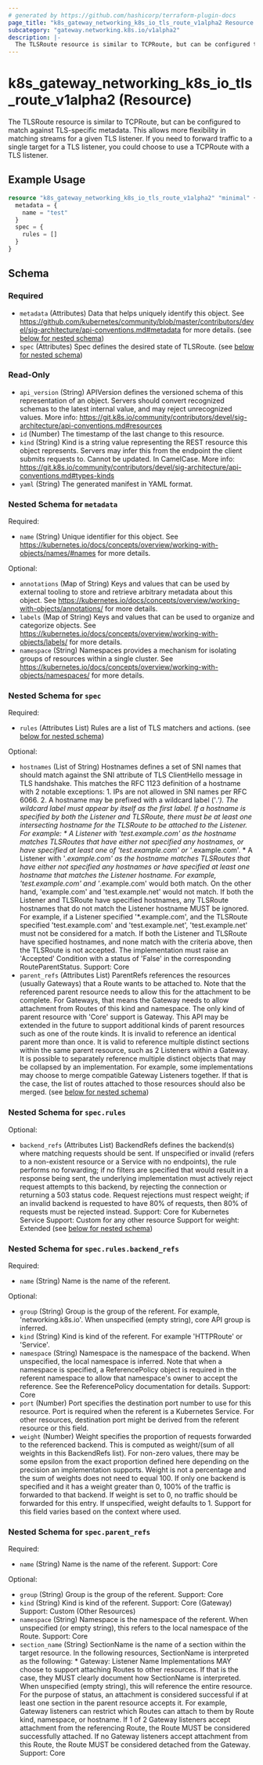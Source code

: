```yaml
---
# generated by https://github.com/hashicorp/terraform-plugin-docs
page_title: "k8s_gateway_networking_k8s_io_tls_route_v1alpha2 Resource - terraform-provider-k8s"
subcategory: "gateway.networking.k8s.io/v1alpha2"
description: |-
  The TLSRoute resource is similar to TCPRoute, but can be configured to match against TLS-specific metadata. This allows more flexibility in matching streams for a given TLS listener.  If you need to forward traffic to a single target for a TLS listener, you could choose to use a TCPRoute with a TLS listener.
---
```


# k8s_gateway_networking_k8s_io_tls_route_v1alpha2 (Resource)

The TLSRoute resource is similar to TCPRoute, but can be configured to match against TLS-specific metadata. This allows more flexibility in matching streams for a given TLS listener.  If you need to forward traffic to a single target for a TLS listener, you could choose to use a TCPRoute with a TLS listener.

## Example Usage

```terraform
resource "k8s_gateway_networking_k8s_io_tls_route_v1alpha2" "minimal" {
  metadata = {
    name = "test"
  }
  spec = {
    rules = []
  }
}
```

<!-- schema generated by tfplugindocs -->
## Schema

### Required

- `metadata` (Attributes) Data that helps uniquely identify this object. See https://github.com/kubernetes/community/blob/master/contributors/devel/sig-architecture/api-conventions.md#metadata for more details. (see [below for nested schema](#nestedatt--metadata))
- `spec` (Attributes) Spec defines the desired state of TLSRoute. (see [below for nested schema](#nestedatt--spec))

### Read-Only

- `api_version` (String) APIVersion defines the versioned schema of this representation of an object. Servers should convert recognized schemas to the latest internal value, and may reject unrecognized values. More info: https://git.k8s.io/community/contributors/devel/sig-architecture/api-conventions.md#resources
- `id` (Number) The timestamp of the last change to this resource.
- `kind` (String) Kind is a string value representing the REST resource this object represents. Servers may infer this from the endpoint the client submits requests to. Cannot be updated. In CamelCase. More info: https://git.k8s.io/community/contributors/devel/sig-architecture/api-conventions.md#types-kinds
- `yaml` (String) The generated manifest in YAML format.

<a id="nestedatt--metadata"></a>
### Nested Schema for `metadata`

Required:

- `name` (String) Unique identifier for this object. See https://kubernetes.io/docs/concepts/overview/working-with-objects/names/#names for more details.

Optional:

- `annotations` (Map of String) Keys and values that can be used by external tooling to store and retrieve arbitrary metadata about this object. See https://kubernetes.io/docs/concepts/overview/working-with-objects/annotations/ for more details.
- `labels` (Map of String) Keys and values that can be used to organize and categorize objects. See https://kubernetes.io/docs/concepts/overview/working-with-objects/labels/ for more details.
- `namespace` (String) Namespaces provides a mechanism for isolating groups of resources within a single cluster. See https://kubernetes.io/docs/concepts/overview/working-with-objects/namespaces/ for more details.


<a id="nestedatt--spec"></a>
### Nested Schema for `spec`

Required:

- `rules` (Attributes List) Rules are a list of TLS matchers and actions. (see [below for nested schema](#nestedatt--spec--rules))

Optional:

- `hostnames` (List of String) Hostnames defines a set of SNI names that should match against the SNI attribute of TLS ClientHello message in TLS handshake. This matches the RFC 1123 definition of a hostname with 2 notable exceptions:  1. IPs are not allowed in SNI names per RFC 6066. 2. A hostname may be prefixed with a wildcard label ('*.'). The wildcard    label must appear by itself as the first label.  If a hostname is specified by both the Listener and TLSRoute, there must be at least one intersecting hostname for the TLSRoute to be attached to the Listener. For example:  * A Listener with 'test.example.com' as the hostname matches TLSRoutes   that have either not specified any hostnames, or have specified at   least one of 'test.example.com' or '*.example.com'. * A Listener with '*.example.com' as the hostname matches TLSRoutes   that have either not specified any hostnames or have specified at least   one hostname that matches the Listener hostname. For example,   'test.example.com' and '*.example.com' would both match. On the other   hand, 'example.com' and 'test.example.net' would not match.  If both the Listener and TLSRoute have specified hostnames, any TLSRoute hostnames that do not match the Listener hostname MUST be ignored. For example, if a Listener specified '*.example.com', and the TLSRoute specified 'test.example.com' and 'test.example.net', 'test.example.net' must not be considered for a match.  If both the Listener and TLSRoute have specified hostnames, and none match with the criteria above, then the TLSRoute is not accepted. The implementation must raise an 'Accepted' Condition with a status of 'False' in the corresponding RouteParentStatus.  Support: Core
- `parent_refs` (Attributes List) ParentRefs references the resources (usually Gateways) that a Route wants to be attached to. Note that the referenced parent resource needs to allow this for the attachment to be complete. For Gateways, that means the Gateway needs to allow attachment from Routes of this kind and namespace.  The only kind of parent resource with 'Core' support is Gateway. This API may be extended in the future to support additional kinds of parent resources such as one of the route kinds.  It is invalid to reference an identical parent more than once. It is valid to reference multiple distinct sections within the same parent resource, such as 2 Listeners within a Gateway.  It is possible to separately reference multiple distinct objects that may be collapsed by an implementation. For example, some implementations may choose to merge compatible Gateway Listeners together. If that is the case, the list of routes attached to those resources should also be merged. (see [below for nested schema](#nestedatt--spec--parent_refs))

<a id="nestedatt--spec--rules"></a>
### Nested Schema for `spec.rules`

Optional:

- `backend_refs` (Attributes List) BackendRefs defines the backend(s) where matching requests should be sent. If unspecified or invalid (refers to a non-existent resource or a Service with no endpoints), the rule performs no forwarding; if no filters are specified that would result in a response being sent, the underlying implementation must actively reject request attempts to this backend, by rejecting the connection or returning a 503 status code. Request rejections must respect weight; if an invalid backend is requested to have 80% of requests, then 80% of requests must be rejected instead.  Support: Core for Kubernetes Service Support: Custom for any other resource  Support for weight: Extended (see [below for nested schema](#nestedatt--spec--rules--backend_refs))

<a id="nestedatt--spec--rules--backend_refs"></a>
### Nested Schema for `spec.rules.backend_refs`

Required:

- `name` (String) Name is the name of the referent.

Optional:

- `group` (String) Group is the group of the referent. For example, 'networking.k8s.io'. When unspecified (empty string), core API group is inferred.
- `kind` (String) Kind is kind of the referent. For example 'HTTPRoute' or 'Service'.
- `namespace` (String) Namespace is the namespace of the backend. When unspecified, the local namespace is inferred.  Note that when a namespace is specified, a ReferencePolicy object is required in the referent namespace to allow that namespace's owner to accept the reference. See the ReferencePolicy documentation for details.  Support: Core
- `port` (Number) Port specifies the destination port number to use for this resource. Port is required when the referent is a Kubernetes Service. For other resources, destination port might be derived from the referent resource or this field.
- `weight` (Number) Weight specifies the proportion of requests forwarded to the referenced backend. This is computed as weight/(sum of all weights in this BackendRefs list). For non-zero values, there may be some epsilon from the exact proportion defined here depending on the precision an implementation supports. Weight is not a percentage and the sum of weights does not need to equal 100.  If only one backend is specified and it has a weight greater than 0, 100% of the traffic is forwarded to that backend. If weight is set to 0, no traffic should be forwarded for this entry. If unspecified, weight defaults to 1.  Support for this field varies based on the context where used.



<a id="nestedatt--spec--parent_refs"></a>
### Nested Schema for `spec.parent_refs`

Required:

- `name` (String) Name is the name of the referent.  Support: Core

Optional:

- `group` (String) Group is the group of the referent.  Support: Core
- `kind` (String) Kind is kind of the referent.  Support: Core (Gateway) Support: Custom (Other Resources)
- `namespace` (String) Namespace is the namespace of the referent. When unspecified (or empty string), this refers to the local namespace of the Route.  Support: Core
- `section_name` (String) SectionName is the name of a section within the target resource. In the following resources, SectionName is interpreted as the following:  * Gateway: Listener Name  Implementations MAY choose to support attaching Routes to other resources. If that is the case, they MUST clearly document how SectionName is interpreted.  When unspecified (empty string), this will reference the entire resource. For the purpose of status, an attachment is considered successful if at least one section in the parent resource accepts it. For example, Gateway listeners can restrict which Routes can attach to them by Route kind, namespace, or hostname. If 1 of 2 Gateway listeners accept attachment from the referencing Route, the Route MUST be considered successfully attached. If no Gateway listeners accept attachment from this Route, the Route MUST be considered detached from the Gateway.  Support: Core



